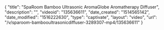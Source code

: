{
    "title": "SpaRoom Bamboo Ultrasonic AromaGlobe Aromatherapy Diffuser",
    "description": "",
    "videoid": "135636611",
    "date_created": "1514565142",
    "date_modified": "1516222630",
    "type": "captivate",
    "layout": "video",
    "url": "\/v\/sparoom-bambooultrasonicdiffuser-3289307-mp4\/135636611"
}
